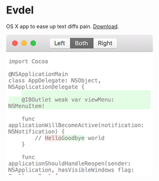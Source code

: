 # Evdel
OS X app to ease up text diffs pain. [Download](https://github.com/Jeeves-and-Friends/Evdel/releases/latest).

![](https://raw.githubusercontent.com/Jeeves-and-Friends/Evdel/develop/Assets/screenshot.png)

